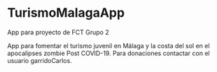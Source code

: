 # TurismoMalagaApp
App para proyecto de FCT Grupo 2

App para fomentar el turismo juvenil en Málaga y la costa del sol en el apocalipses zombie Post COVID-19. 
Para donaciones contactar con el usuario garridoCarlos.

